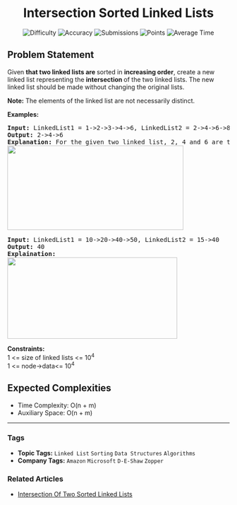 <h1 align="center">Intersection Sorted Linked Lists</h1>

<p align="center">
  <img alt="Difficulty" title="Difficulty" src="https://custom-icon-badges.demolab.com/badge/Difficulty: Easy-1F222E?style=for-the-badge&logoColor=white&logo=fire"/>
  <img alt="Accuracy" title="Accuracy" src="https://custom-icon-badges.demolab.com/badge/Accuracy: 48.63%25-1F222E?style=for-the-badge&logoColor=white&logo=target"/>
  <img alt="Submissions" title="Submissions" src="https://custom-icon-badges.demolab.com/badge/Submissions: 145K+-1F222E?style=for-the-badge&logoColor=white&logo=repo"/>
  <img alt="Points" title="Points" src="https://custom-icon-badges.demolab.com/badge/Points: 2-1F222E?style=for-the-badge&logoColor=white&logo=award"/>
  <img alt="Average Time" title="Average Time" src="https://custom-icon-badges.demolab.com/badge/Average%20Time: 20m-1F222E?style=for-the-badge&logoColor=white&logo=clock"/>
</p>

## Problem Statement

Given <b>that two linked lists are </b>sorted in <b>increasing order</b>, create a new linked list representing the <b>intersection </b>of the two linked lists. The new linked list should be made without changing the original lists.

<b>Note:</b> The elements of the linked list are not necessarily distinct.

<b>Examples:</b>

<pre><b>Input: </b>LinkedList1 = 1->2->3->4->6, LinkedList2 = 2->4->6->8
<b>Output: </b>2->4->6<b>
Explanation: </b>For the given two linked list, 2, 4 and 6 are the elements in the intersection.<br><img src="https://media.geeksforgeeks.org/img-practice/prod/addEditProblem/700191/Web/Other/blobid0_1724332831.png" alt="" title="" width="399" height="191"/><br></pre>

<pre><b>Input: </b>LinkedList1 = 10->20->40->50, LinkedList2 = 15->40
<b>Output: </b>40<br><b>Explaination:</b><br><img src="https://media.geeksforgeeks.org/img-practice/prod/addEditProblem/700191/Web/Other/blobid1_1724332853.png" alt="" title="" width="385" height="184"/><br></pre>

<b>Constraints:</b><br>1 <= size of linked lists <= 10<sup>4</sup><br>1 <= node->data<= 10<sup>4</sup>

## Expected Complexities
- Time Complexity: O(n + m)
- Auxiliary Space: O(n + m)

<hr>

### Tags
- **Topic Tags:** `Linked List` `Sorting` `Data Structures` `Algorithms`
- **Company Tags:** `Amazon` `Microsoft` `D-E-Shaw` `Zopper`

### Related Articles
- [Intersection Of Two Sorted Linked Lists](https://www.geeksforgeeks.org/intersection-of-two-sorted-linked-lists/)

